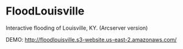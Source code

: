 FloodLouisville
===============

Interactive flooding of Louisville, KY.  (Arcserver version)

DEMO:  http://floodlouisville.s3-website.us-east-2.amazonaws.com/

